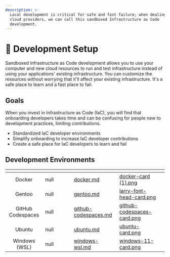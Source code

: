```yaml
---
description: >-
  Local development is critical for safe and fast failure; when dealing with
  cloud providers, we can call this sandboxed Infrastructure as Code
  development.
---
```


# 🔩 Development Setup

Sandboxed Infrastructure as Code development allows you to use your computer and new cloud resources to run and test infrastructure instead of using your applications' existing infrastructure. You can customize the resources without worrying that it'll affect your existing infrastructure. It's a safe place to learn and a fast place to fail.

## Goals

When you invest in Infrastructure as Code (IaC), you will find that onboarding developers takes time and can be confusing for people new to development practices, limiting contributions.

* Standardized IaC developer environments
* Simplify onboarding to increase IaC developer contributions
* Create a safe place for IaC developers to learn and fail

## Development Environments

<table data-view="cards" data-full-width="false"><thead><tr><th align="center"></th><th data-type="rating" data-max="5"></th><th data-hidden></th><th data-hidden></th><th data-hidden></th><th data-hidden data-card-target data-type="content-ref"></th><th data-hidden data-card-cover data-type="files"></th><th data-hidden data-type="select"></th></tr></thead><tbody><tr><td align="center">Docker</td><td>null</td><td></td><td></td><td></td><td><a href="docker.md">docker.md</a></td><td><a href="../../.gitbook/assets/docker-card (1).png">docker-card (1).png</a></td><td></td></tr><tr><td align="center">Gentoo</td><td>null</td><td></td><td></td><td></td><td><a href="gentoo.md">gentoo.md</a></td><td><a href="../../.gitbook/assets/larry-font-head-card.png">larry-font-head-card.png</a></td><td></td></tr><tr><td align="center">GitHub Codespaces</td><td>null</td><td></td><td></td><td></td><td><a href="github-codespaces.md">github-codespaces.md</a></td><td><a href="../../.gitbook/assets/github-codespaces-card.png">github-codespaces-card.png</a></td><td></td></tr><tr><td align="center">Ubuntu</td><td>null</td><td></td><td></td><td></td><td><a href="ubuntu.md">ubuntu.md</a></td><td><a href="../../.gitbook/assets/ubuntu-card.png">ubuntu-card.png</a></td><td></td></tr><tr><td align="center">Windows (WSL)</td><td>null</td><td></td><td></td><td></td><td><a href="windows-wsl.md">windows-wsl.md</a></td><td><a href="../../.gitbook/assets/windows-11-card.png">windows-11-card.png</a></td><td></td></tr></tbody></table>
